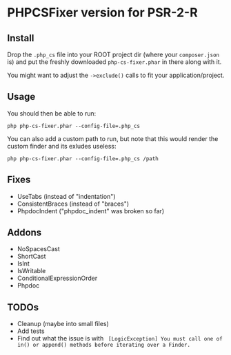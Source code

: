 # PHPCSFixer version for PSR-2-R

## Install
Drop the `.php_cs` file into your ROOT project dir (where your `composer.json` is) and
put the freshly downloaded `php-cs-fixer.phar` in there along with it.

You might want to adjust the `->exclude()` calls to fit your application/project.

## Usage
You should then be able to run:

    php php-cs-fixer.phar --config-file=.php_cs

You can also add a custom path to run, but note that this would
render the custom finder and its exludes useless:

    php php-cs-fixer.phar --config-file=.php_cs /path

## Fixes
- UseTabs (instead of "indentation")
- ConsistentBraces (instead of "braces")
- PhpdocIndent ("phpdoc_indent" was broken so far)

## Addons
- NoSpacesCast
- ShortCast
- IsInt
- IsWritable
- ConditionalExpressionOrder
- Phpdoc

## TODOs

- Cleanup (maybe into small files)
- Add tests
- Find out what the issue is with ` [LogicException] You must call one of in() or append() methods before iterating over a Finder.`
